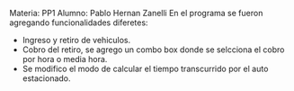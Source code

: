 Materia: PP1
Alumno: Pablo Hernan Zanelli
En el programa se fueron agregando funcionalidades diferetes:
- Ingreso y retiro de vehiculos.
- Cobro del retiro, se agrego un combo box donde se selcciona el cobro por hora o media hora.
- Se modifico el modo de calcular el tiempo transcurrido por el auto estacionado.
